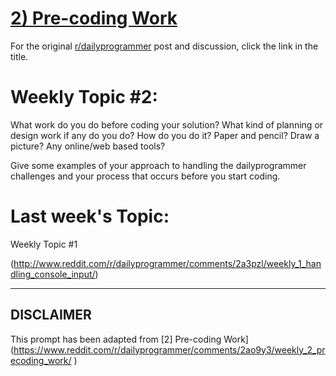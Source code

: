 # [2) Pre-coding Work](https://www.reddit.com/r/dailyprogrammer/comments/2ao9y3/weekly_2_precoding_work/)

For the original [r/dailyprogrammer](https://www.reddit.com/r/dailyprogrammer/) post and discussion, click the link in the title.

# Weekly Topic #2:
What work do you do before coding your solution? What kind of planning or design work if any do you do? How do you do it? Paper and pencil? Draw a picture? Any online/web based tools?

Give some examples of your approach to handling the dailyprogrammer challenges and your process that occurs before you start coding.

# Last week's Topic:
Weekly Topic #1

(http://www.reddit.com/r/dailyprogrammer/comments/2a3pzl/weekly_1_handling_console_input/)

----
## **DISCLAIMER**
This prompt has been adapted from [2] Pre-coding Work](https://www.reddit.com/r/dailyprogrammer/comments/2ao9y3/weekly_2_precoding_work/
)
